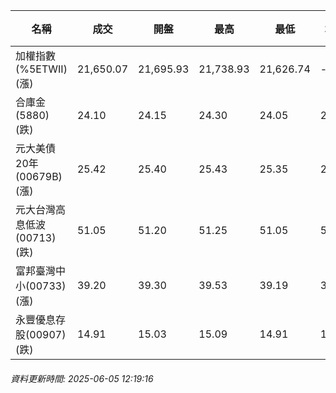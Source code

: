 | 名稱 | 成交 | 開盤 | 最高 | 最低 | 均價 | 成交金額(億) | 昨收 | 漲跌幅 | 漲跌 | 總量 | 昨量 | 振幅 |
| -------- | -------- | -------- | -------- |-------- | -------- | -------- |-------- |-------- |-------- | -------- | -------- |-------- |
|加權指數(%5ETWII) (漲)|21,650.07|21,695.93|21,738.93|21,626.74|-|2,660.47|21,618.09|0.15%|31.98|4,989,714|0|0.52%|
|合庫金(5880) (跌)|24.10|24.15|24.30|24.05|24.12|1.03|24.25|0.62%|0.15|4,256|8,218|1.03%|
|元大美債20年(00679B) (漲)|25.42|25.40|25.43|25.35|25.38|8.31|25.15|1.07%|0.27|32,728|31,428|0.32%|
|元大台灣高息低波(00713) (跌)|51.05|51.20|51.25|51.05|51.11|4.24|51.10|0.10%|0.05|8,300|9,518|0.39%|
|富邦臺灣中小(00733) (漲)|39.20|39.30|39.53|39.19|39.34|0.124|39.19|0.03%|0.01|314|601|0.87%|
|永豐優息存股(00907) (跌)|14.91|15.03|15.09|14.91|15.01|0.320|15.07|1.06%|0.16|2,133|7,033|1.19%|
###### 資料更新時間: 2025-06-05 12:19:16